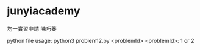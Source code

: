 # junyiacademy

均一實習申請 陳巧蓁

python file usage:
python3 problem12.py \<problemId\>
\<problemId\>: 1 or 2
